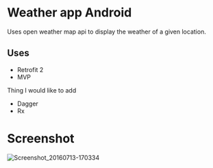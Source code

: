 # Weather app Android

Uses open weather map api to display the weather of a given location.

## Uses

* Retrofit 2
* MVP

Thing I would like to add 

* Dagger
* Rx

# Screenshot

![Screenshot_20160713-170334](/uploads/68702a126af117c2cc03038ca386fa26/Screenshot_20160713-170334.png)
